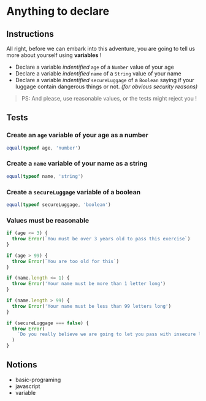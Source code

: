 # Anything to declare

## Instructions

All right, before we can embark into this adventure, you are going to tell us
more about yourself using **variables** !

- Declare a variable _indentified_ `age` of a `Number` value of your age
- Declare a variable _indentified_ `name` of a `String` value of your name
- Declare a variable _indentified_ `secureLuggage` of a `Boolean` saying if your
  luggage contain dangerous things or not. _(for obvious security reasons)_

> PS: And please, use reasonable values, or the tests might reject you !

## Tests

### Create an `age` variable of your age as a number

```js
equal(typeof age, 'number')
```

### Create a `name` variable of your name as a string

```js
equal(typeof name, 'string')
```

### Create a `secureLuggage` variable of a boolean

```js
equal(typeof secureLuggage, 'boolean')
```

### Values must be reasonable

```js
if (age <= 3) {
  throw Error(`You must be over 3 years old to pass this exercise`)
}

if (age > 99) {
  throw Error(`You are too old for this`)
}

if (name.length <= 1) {
  throw Error('Your name must be more than 1 letter long')
}

if (name.length > 99) {
  throw Error('Your name must be less than 99 letters long')
}

if (secureLuggage === false) {
  throw Error(
    `Do you really believe we are going to let you pass with insecure luggage ?!`,
  )
}
```

## Notions

- basic-programing
- javascript
- variable
